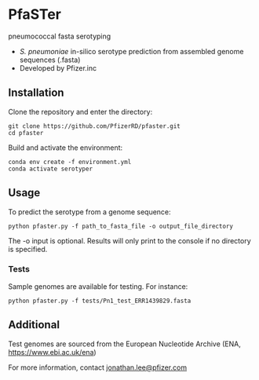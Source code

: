 # PfaSTer
pneumococcal fasta serotyping 
- *S. pneumoniae* in-silico serotype prediction from assembled genome sequences (.fasta)
- Developed by Pfizer.inc

## Installation
Clone the repository and enter the directory:

    git clone https://github.com/PfizerRD/pfaster.git
    cd pfaster

Build and activate the environment:

    conda env create -f environment.yml
    conda activate serotyper

## Usage

To predict the serotype from a genome sequence:

    python pfaster.py -f path_to_fasta_file -o output_file_directory

The -o input is optional. Results will only print to the console if no directory is specified.


### Tests

Sample genomes are available for testing. For instance:

    python pfaster.py -f tests/Pn1_test_ERR1439829.fasta

## Additional
Test genomes are sourced from the European Nucleotide Archive (ENA, https://www.ebi.ac.uk/ena)

For more information, contact jonathan.lee@pfizer.com

